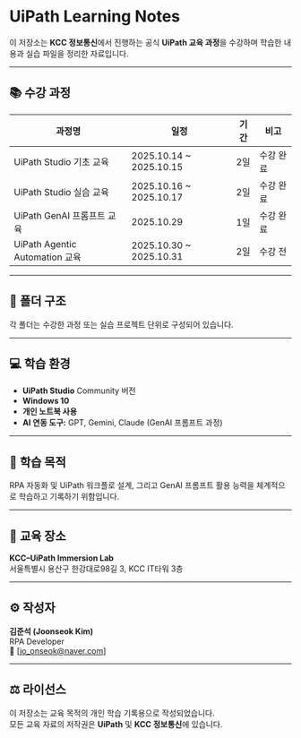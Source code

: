 # UiPath Learning Notes

이 저장소는 **KCC 정보통신**에서 진행하는 공식 **UiPath 교육 과정**을 수강하며 학습한 내용과 실습 파일을 정리한 자료입니다.

---

## 📚 수강 과정

| 과정명 | 일정 | 기간 | 비고 |
|--------|------|-------|------|
| UiPath Studio 기초 교육 | 2025.10.14 ~ 2025.10.15 | 2일 | 수강 완료 |
| UiPath Studio 실습 교육 | 2025.10.16 ~ 2025.10.17 | 2일 | 수강 완료 |
| UiPath GenAI 프롬프트 교육 | 2025.10.29 | 1일 | 수강 완료 |
| UiPath Agentic Automation  교육 | 2025.10.30 ~ 2025.10.31 | 2일 | 수강 전 |

---

## 🧩 폴더 구조

각 폴더는 수강한 과정 또는 실습 프로젝트 단위로 구성되어 있습니다.

---

## 💻 학습 환경

- **UiPath Studio** Community 버전  
- **Windows 10**  
- **개인 노트북 사용**  
- **AI 연동 도구:** GPT, Gemini, Claude (GenAI 프롬프트 과정)

---

## 🧠 학습 목적

RPA 자동화 및 UiPath 워크플로 설계, 그리고 GenAI 프롬프트 활용 능력을 체계적으로 학습하고 기록하기 위함입니다.

---

## 📍 교육 장소

**KCC–UiPath Immersion Lab**  
서울특별시 용산구 한강대로98길 3, KCC IT타워 3층  

---

## ⚙️ 작성자

**김준석 (Joonseok Kim)**  
RPA Developer  
📧 [jo_onseok@naver.com]  

---

## ⚖️ 라이선스

이 저장소는 교육 목적의 개인 학습 기록용으로 작성되었습니다.  
모든 교육 자료의 저작권은 **UiPath** 및 **KCC 정보통신**에 있습니다.
